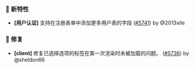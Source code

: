 ### 🎉 新特性

- **[用户认证]** 支持在注册表单中添加更多用户表的字段 ([#5741](https://github.com/nocobase/nocobase/pull/5741)) by @2013xile

### 🐛 修复

- **[client]** 修复已选择选项的标签在第一次渲染时未被加载的问题。 ([#5736](https://github.com/nocobase/nocobase/pull/5736)) by @sheldon66

